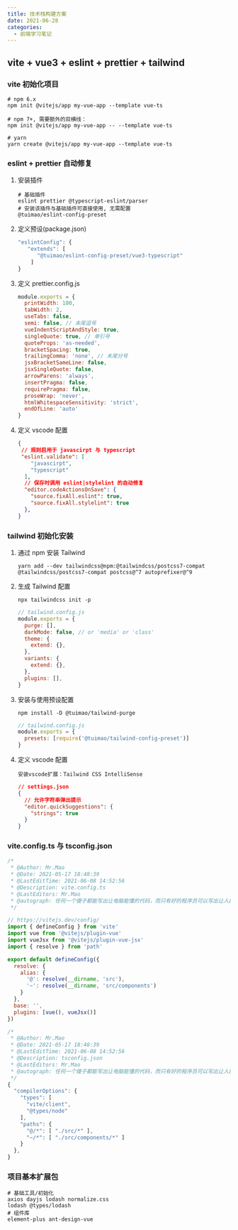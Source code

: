 ```yaml
---
title: 技术栈构建方案
date: 2021-06-28
categories:
  - 前端学习笔记
---
```

## vite + vue3 + eslint + prettier + tailwind

### vite 初始化项目

```shell
# npm 6.x
npm init @vitejs/app my-vue-app --template vue-ts

# npm 7+, 需要额外的双横线：
npm init @vitejs/app my-vue-app -- --template vue-ts

# yarn
yarn create @vitejs/app my-vue-app --template vue-ts
```

### eslint  + prettier 自动修复

1. 安装插件

   ~~~shell
   # 基础插件
   eslint prettier @typescript-eslint/parser
   # 安装该插件与基础插件可直接使用, 无需配置
   @tuimao/eslint-config-preset
   ~~~
   
2. 定义预设(package.json)

   ~~~js
   "eslintConfig": {
      "extends": [
         "@tuimao/eslint-config-preset/vue3-typescript"
       ]
   }
   ~~~

3. 定义 prettier.config.js

   ~~~js
   module.exports = {
     printWidth: 100,
     tabWidth: 2,
     useTabs: false,
     semi: false, // 未尾逗号
     vueIndentScriptAndStyle: true,
     singleQuote: true, // 单引号
     quoteProps: 'as-needed',
     bracketSpacing: true,
     trailingComma: 'none', // 未尾分号
     jsxBracketSameLine: false,
     jsxSingleQuote: false,
     arrowParens: 'always',
     insertPragma: false,
     requirePragma: false,
     proseWrap: 'never',
     htmlWhitespaceSensitivity: 'strict',
     endOfLine: 'auto'
   }
   ~~~

4. 定义 vscode 配置

   ~~~json
   {
    // 规则启用于 javascirpt 与 typescript
    "eslint.validate": [
       "javascirpt",
       "typescript"
     ],
     // 保存时调用 eslint|stylelint 的自动修复
     "editor.codeActionsOnSave": {
       "source.fixAll.eslint": true,
       "source.fixAll.stylelint": true
     },
   }
   ~~~

### tailwind 初始化安装

1. 通过 npm 安装 Tailwind

   ~~~shell
   yarn add --dev tailwindcss@npm:@tailwindcss/postcss7-compat @tailwindcss/postcss7-compat postcss@^7 autoprefixer@^9
   ~~~

2. 生成 Tailwind 配置

   ~~~shell
   npx tailwindcss init -p
   ~~~

   ~~~js
   // tailwind.config.js
   module.exports = {
     purge: [],
     darkMode: false, // or 'media' or 'class'
     theme: {
       extend: {},
     },
     variants: {
       extend: {},
     },
     plugins: [],
   }
   ~~~

3. 安装与使用预设配置

   ~~~shell
   npm install -D @tuimao/tailwind-purge
   ~~~

   ~~~js
   // tailwind.config.js
   module.exports = {
     presets: [require('@tuimao/tailwind-config-preset')]
   }
   ~~~

4. 定义 vscode 配置

   ~~~shell
   安装vscode扩展：Tailwind CSS IntelliSense
   ~~~

   ~~~json
   // settings.json
   {
     // 允许字符串弹出提示
     "editor.quickSuggestions": {
       "strings": true
     }
   }
   ~~~

### vite.config.ts 与 tsconfig.json

~~~js
/*
 * @Author: Mr.Mao
 * @Date: 2021-05-17 18:48:39
 * @LastEditTime: 2021-06-08 14:52:56
 * @Description: vite.config.ts
 * @LastEditors: Mr.Mao
 * @autograph: 任何一个傻子都能写出让电脑能懂的代码，而只有好的程序员可以写出让人能看懂的代码
 */

// https://vitejs.dev/config/
import { defineConfig } from 'vite'
import vue from '@vitejs/plugin-vue'
import vueJsx from '@vitejs/plugin-vue-jsx'
import { resolve } from 'path'

export default defineConfig({
  resolve: {
    alias: {
      '@': resolve(__dirname, 'src'),
      '~': resolve(__dirname, 'src/components')
    }
  },
  base: '',
  plugins: [vue(), vueJsx()]
})
~~~

~~~js
/*
 * @Author: Mr.Mao
 * @Date: 2021-05-17 18:48:39
 * @LastEditTime: 2021-06-08 14:52:56
 * @Description: tsconfig.json
 * @LastEditors: Mr.Mao
 * @autograph: 任何一个傻子都能写出让电脑能懂的代码，而只有好的程序员可以写出让人能看懂的代码
 */
{
  "compilerOptions": {
    "types": [
      "vite/client",
      "@types/node"
    ],
    "paths": {
      "@/*": [ "./src/*" ],
      "~/*": [ "./src/components/*" ]
    }
  },
}
~~~

### 项目基本扩展包

~~~shell
# 基础工具/初始化
axios dayjs lodash normalize.css
lodash @types/lodash
# 组件库
element-plus ant-design-vue
~~~

